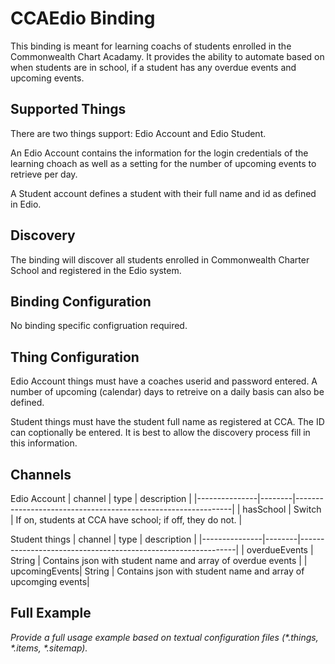 # CCAEdio Binding

This binding is meant for learning coachs of students enrolled in the Commonwealth Chart Acadamy. It provides the ability to automate based on when students are in school, if a student has any overdue events and upcoming events.

## Supported Things

There are two things support: Edio Account and Edio Student.

An Edio Account contains the information for the login credentials of the learning choach as well as a setting for the number of upcoming events to retrieve per day.

A Student account defines a student with their full name and id as defined in Edio.

## Discovery

The binding will discover all students enrolled in Commonwealth Charter School and registered in the Edio system.

## Binding Configuration

No binding specific configruation required.

## Thing Configuration

Edio Account things must have a coaches userid and password entered. A number of upcoming (calendar) days to retreive on a daily basis can also be defined.

Student things must have the student full name as registered at CCA. The ID can coptionally be entered. It is best to allow the discovery process fill in this information.

## Channels

Edio Account
    | channel       | type   | description                                                  |
    |---------------|--------|--------------------------------------------------------------|
    | hasSchool     | Switch | If on, students at CCA have school; if off, they do not.     |

Student things
    | channel       | type   | description                                                  |
    |---------------|--------|--------------------------------------------------------------|
    | overdueEvents | String | Contains json with student name and array of overdue events  |
    | upcomingEvents| String | Contains json with student name and array of upcomging events|

## Full Example

_Provide a full usage example based on textual configuration files (*.things, *.items, *.sitemap)._